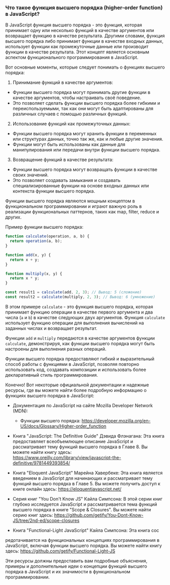 ### Что такое функция высшего порядка (higher-order function) в JavaScript?

В JavaScript функция высшего порядка - это функция, которая принимает одну или несколько функций в качестве аргументов или возвращает функцию в качестве результата. Другими словами, функция высшего порядка либо принимает функции в качестве входных данных, использует функции как промежуточные данные или производит функции в качестве результата. Этот концепт является основным аспектом функционального программирования в JavaScript.

Вот основные моменты, которые следует понимать о функциях высшего порядка:

1. Принимание функций в качестве аргументов:
  - Функции высшего порядка могут принимать другие функции в качестве аргументов, чтобы настраивать своё поведение.
  - Это позволяет сделать функции высшего порядка более гибкими и переиспользуемыми, так как они могут быть адаптированы для различных случаев с помощью различных функций.

2. Использование функций как промежуточных данных:
  - Функции высшего порядка могут хранить функции в переменных или структурах данных, точно так же, как и любые другие значения.
  - Функции могут быть использованы как данные для манипулирования или передачи внутри функции высшего порядка.

3. Возвращение функций в качестве результата:
  - Функции высшего порядка могут возвращать функции в качестве своих значений.
  - Это позволяет создавать замыкания и создавать специализированные функции на основе входных данных или контекста функции высшего порядка.

Функции высшего порядка являются мощным концептом в функциональном программировании и играют важную роль в реализации функциональных паттернов, таких как map, filter, reduce и других.

Пример функции высшего порядка:
```javascript
function calculate(operation, a, b) {
  return operation(a, b);
}

function add(x, y) {
  return x + y;
}

function multiply(x, y) {
  return x * y;
}

const result1 = calculate(add, 2, 3); // Вывод: 5 (сложение)
const result2 = calculate(multiply, 2, 3); // Вывод: 6 (умножение)
```

В этом примере `calculate` - это функция высшего порядка, которая принимает функцию операции в качестве первого аргумента и два числа (`a` и `b`) в качестве следующих двух аргументов. Функция `calculate` использует функцию операции для выполнения вычислений на заданных числах и возвращает результат.

Функции `add` и `multiply` передаются в качестве аргументов функции `calculate`, демонстрируя, как функции высшего порядка могут быть настроены для выполнения разных операций.

Функции высшего порядка предоставляют гибкий и выразительный способ работы с функциями в JavaScript, позволяя повторно использовать код, создавать композиции и использовать более декларативный стиль программирования.

Конечно! Вот некоторые официальной документации и надежные ресурсы, где вы можете найти более подробную информацию о функциях высшего порядка в JavaScript:

- Документация по JavaScript на сайте Mozilla Developer Network (MDN):
  - Функции высшего порядка: https://developer.mozilla.org/en-US/docs/Glossary/Higher-order_function

- Книга "JavaScript: The Definitive Guide" Дэвида Флэнагана: Эта книга предоставляет всеобъемлющее описание JavaScript и рассматривает тему функций высшего порядка в Главе 8. Вы можете найти книгу здесь: https://www.oreilly.com/library/view/javascript-the-definitive/9781449393854/

- Книга "Eloquent JavaScript" Марейна Хавербеке: Эта книга является введением в JavaScript для начинающих и рассматривает тему функций высшего порядка в Главе 5. Вы можете получить доступ к книге онлайн здесь: https://eloquentjavascript.net/

- Серия книг "You Don't Know JS" Кайла Симпсона: В этой серии книг глубоко исследуется JavaScript и рассматривается тема функций высшего порядка в книге "Scope & Closures". Вы можете найти серию книг здесь: https://github.com/getify/You-Dont-Know-JS/tree/2nd-ed/scope-closures

- Книга "Functional-Light JavaScript" Кайла Симпсона: Эта книга сос

редотачивается на функциональных концепциях программирования в JavaScript, включая функции высшего порядка. Вы можете найти книгу здесь: https://github.com/getify/Functional-Light-JS

Эти ресурсы должны предоставить вам подробные объяснения, примеры и дополнительные идеи о концепции функций высшего порядка в JavaScript и их значимости в функциональном программировании.
